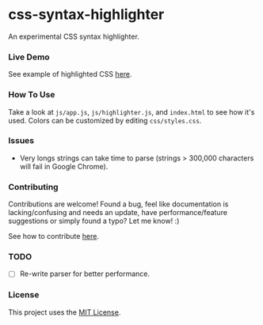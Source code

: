 # css-syntax-highlighter

An experimental CSS syntax highlighter.

### Live Demo

See example of highlighted CSS [here](https://cgabriel5.github.io/css-syntax-highlighter/).

### How To Use

Take a look at `js/app.js`, `js/highlighter.js`, and `index.html` to see how it's used. Colors can be customized by editing `css/styles.css`.

### Issues

* Very longs strings can take time to parse (strings > 300,000 characters will fail in Google Chrome). 

### Contributing

Contributions are welcome! Found a bug, feel like documentation is lacking/confusing and needs an update, have performance/feature suggestions or simply found a typo? Let me know! :)

See how to contribute [here](https://github.com/cgabriel5/css-syntax-highlighter/blob/master/CONTRIBUTING.md).

### TODO

- [ ] Re-write parser for better performance.

### License

This project uses the [MIT License](https://github.com/cgabriel5/css-syntax-highlighter/blob/master/LICENSE.txt).
